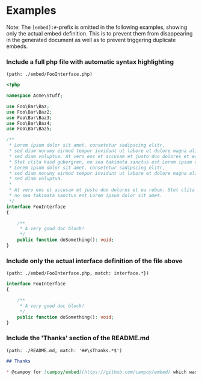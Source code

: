 # Examples

Note: The `[embed]:#`-prefix is omitted in the following examples, showing only the actual embed definition. This is to
prevent them from disappearing in the generated document as well as to prevent triggering duplicate embeds.

### Include a full php file with automatic syntax highlighting

`(path: ./embed/FooInterface.php)`

[embed]:# (path: ./embed/FooInterface.php)
```php
<?php

namespace Acme\Stuff;

use Foo\Bar\Baz;
use Foo\Bar\Baz2;
use Foo\Bar\Baz3;
use Foo\Bar\Baz4;
use Foo\Bar\Baz5;

/**
 * Lorem ipsum dolor sit amet, consetetur sadipscing elitr,
 * sed diam nonumy eirmod tempor invidunt ut labore et dolore magna aliquyam erat,
 * sed diam voluptua. At vero eos et accusam et justo duo dolores et ea rebum.
 * Stet clita kasd gubergren, no sea takimata sanctus est Lorem ipsum dolor sit amet.
 * Lorem ipsum dolor sit amet, consetetur sadipscing elitr,
 * sed diam nonumy eirmod tempor invidunt ut labore et dolore magna aliquyam erat,
 * sed diam voluptua.
 *
 * At vero eos et accusam et justo duo dolores et ea rebum. Stet clita kasd gubergren,
 * no sea takimata sanctus est Lorem ipsum dolor sit amet.
 */
interface FooInterface
{

    /**
     * A very good doc block!
     */
    public function doSomething(): void;
}

```

### Include only the actual interface definition of the file above

`(path: ./embed/FooInterface.php, match: interface.*})`

[embed]:# (path: ./embed/FooInterface.php, match: interface.*})

```php
interface FooInterface
{

    /**
     * A very good doc block!
     */
    public function doSomething(): void;
}
```

### Include the 'Thanks' section of the README.md

`(path: ./README.md, match: '##\sThanks.*$')`

[embed]:# (path: ./README.md, match: '##\sThanks.*$')
```markdown
## Thanks

* @campoy for [campoy/embed](https://github.com/campoy/embed) which was a huge inspiration.

```
